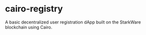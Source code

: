 # cairo-registry
A basic decentralized user registration dApp built on the StarkWare blockchain using Cairo.

